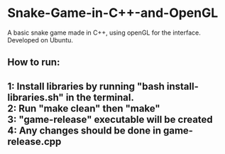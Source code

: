 # Snake-Game-in-C++-and-OpenGL
A basic snake game made in C++, using openGL for the interface. Developed on Ubuntu.

How to run:
-
  1: Install libraries by running "bash install-libraries.sh" in the terminal.<br>
  2: Run "make clean" then "make"<br>
  3: "game-release" executable will be created<br>
  4: Any changes should be done in game-release.cpp<br>
-
